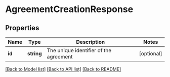 # AgreementCreationResponse

## Properties
Name | Type | Description | Notes
------------ | ------------- | ------------- | -------------
**id** | **string** | The unique identifier of the agreement | [optional] 

[[Back to Model list]](../README.md#documentation-for-models) [[Back to API list]](../README.md#documentation-for-api-endpoints) [[Back to README]](../README.md)



